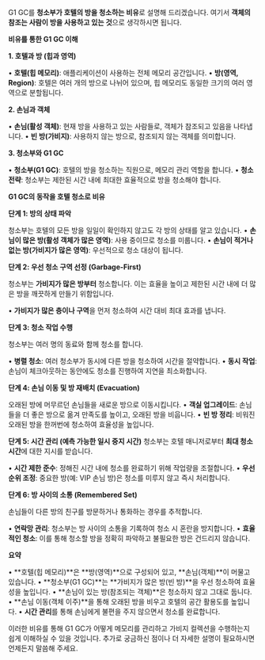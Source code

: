 G1 GC를 **청소부가 호텔의 방을 청소하는 비유**로 설명해 드리겠습니다. 여기서 **객체의 참조는 사람이 방을 사용하고 있는 것**으로 생각하시면 됩니다.

**비유를 통한 G1 GC 이해**

**1. 호텔과 방 (힙과 영역)**

• **호텔(힙 메모리)**: 애플리케이션이 사용하는 전체 메모리 공간입니다.
• **방(영역, Region)**: 호텔은 여러 개의 방으로 나뉘어 있으며, 힙 메모리도 동일한 크기의 여러 영역으로 분할됩니다.


**2. 손님과 객체**

• **손님(활성 객체)**: 현재 방을 사용하고 있는 사람들로, 객체가 참조되고 있음을 나타냅니다.
• **빈 방(가비지)**: 사용하지 않는 방으로, 참조되지 않는 객체를 의미합니다.

**3. 청소부와 G1 GC**

• **청소부(G1 GC)**: 호텔의 방을 청소하는 직원으로, 메모리 관리 역할을 합니다.
• **청소 전략**: 청소부는 제한된 시간 내에 최대한 효율적으로 방을 청소해야 합니다.


**G1 GC의 동작을 호텔 청소로 비유**

**단계 1: 방의 상태 파악**

청소부는 호텔의 모든 방을 일일이 확인하지 않고도 각 방의 상태를 알고 있습니다.
• **손님이 많은 방(활성 객체가 많은 영역)**: 사용 중이므로 청소를 미룹니다.
• **손님이 적거나 없는 방(가비지가 많은 영역)**: 우선적으로 청소 대상이 됩니다.


**단계 2: 우선 청소 구역 선정 (Garbage-First)**

청소부는 **가비지가 많은 방부터** 청소합니다. 이는 효율을 높이고 제한된 시간 내에 더 많은 방을 깨끗하게 만들기 위함입니다.

• **가비지가 많은 층이나 구역**을 먼저 청소하여 시간 대비 최대 효과를 냅니다.

**단계 3: 청소 작업 수행**

청소부는 여러 명의 동료와 함께 청소를 합니다.

• **병렬 청소**: 여러 청소부가 동시에 다른 방을 청소하여 시간을 절약합니다.
• **동시 작업**: 손님이 체크아웃하는 동안에도 청소를 진행하여 지연을 최소화합니다.


**단계 4: 손님 이동 및 방 재배치 (Evacuation)**

오래된 방에 머무르던 손님들을 새로운 방으로 이동시킵니다.
• **객실 업그레이드**: 손님들을 더 좋은 방으로 옮겨 만족도를 높이고, 오래된 방을 비웁니다.
• **빈 방 정리**: 비워진 오래된 방을 한꺼번에 청소하여 효율성을 높입니다.

**단계 5: 시간 관리 (예측 가능한 일시 중지 시간)**
청소부는 호텔 매니저로부터 **최대 청소 시간**에 대한 지시를 받습니다.

• **시간 제한 준수**: 정해진 시간 내에 청소를 완료하기 위해 작업량을 조절합니다.
• **우선순위 조정**: 중요한 방(예: VIP 손님 방)은 청소를 미루지 않고 즉시 처리합니다.

**단계 6: 방 사이의 소통 (Remembered Set)**

손님들이 다른 방의 친구를 방문하거나 통화하는 경우를 추적합니다.

• **연락망 관리**: 청소부는 방 사이의 소통을 기록하여 청소 시 혼란을 방지합니다.
• **효율적인 청소**: 이를 통해 청소할 방을 정확히 파악하고 불필요한 방은 건드리지 않습니다.

**요약**

• **호텔(힙 메모리)**은 **방(영역)**으로 구성되어 있고, **손님(객체)**이 머물고 있습니다.
• **청소부(G1 GC)**는 **가비지가 많은 방(빈 방)**을 우선 청소하여 효율성을 높입니다.
• **손님이 있는 방(참조되는 객체)**은 청소하지 않고 그대로 둡니다.
• **손님 이동(객체 이주)**을 통해 오래된 방을 비우고 호텔의 공간 활용도를 높입니다.
• **시간 관리**를 통해 손님에게 불편을 주지 않으면서 청소를 완료합니다.

이러한 비유를 통해 G1 GC가 어떻게 메모리를 관리하고 가비지 컬렉션을 수행하는지 쉽게 이해하실 수 있을 것입니다. 추가로 궁금하신 점이나 더 자세한 설명이 필요하시면 언제든지 말씀해 주세요.
